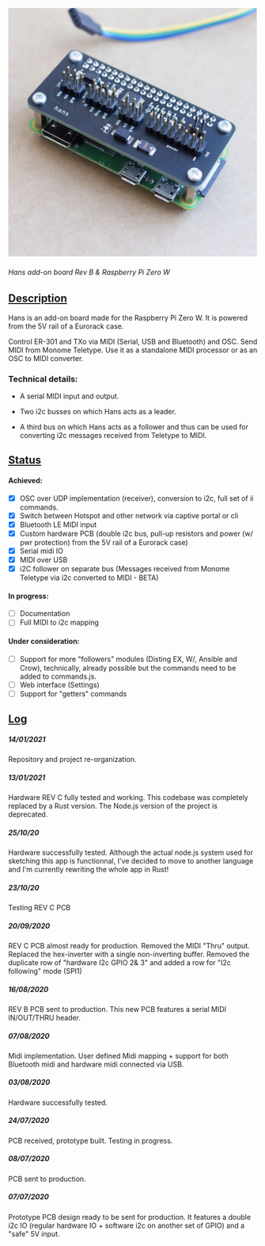 ![Hans_revB](/docs/images/hans.png)
###### *Hans add-on board Rev B & Raspberry Pi Zero W*



## [Description](#description)

Hans is an add-on board made for the Raspberry Pi Zero W. It is powered from the 5V rail of a Eurorack case. 

Control ER-301 and TXo via MIDI (Serial, USB and Bluetooth) and OSC. Send MIDI from Monome Teletype. Use it as a standalone MIDI processor or as an OSC to MIDI converter.

### Technical details:

- A serial MIDI input and output. 

- Two i2c busses on which Hans acts as a leader. 

- A third bus on which Hans acts as a follower and thus can be used for converting i2c messages received from Teletype to MIDI. 

## [Status](#status)


#### Achieved:

- [x] OSC over UDP implementation (receiver), conversion to i2c, full set of ii commands.
- [x] Switch between Hotspot and other network via captive portal or cli
- [x] Bluetooth LE MIDI input
- [x] Custom hardware PCB (double i2c bus, pull-up resistors and power (w/ pwr protection) from the 5V rail of a Eurorack case)
- [X] Serial midi IO 
- [X] MIDI over USB
- [X] i2C follower on separate bus (Messages received from Monome Teletype via i2c converted to MIDI - BETA)

#### In progress: 

- [ ] Documentation
- [ ] Full MIDI to i2c mapping

#### Under consideration:

- [ ] Support for more "followers" modules (Disting EX, W/, Ansible and Crow), technically, already possible but the commands need to be added to commands.js.
- [ ] Web interface (Settings)
- [ ] Support for "getters" commands

## [Log](#log)
 

##### 14/01/2021

Repository and project re-organization.

##### 13/01/2021

Hardware REV C fully tested and working.
This codebase was completely replaced by a Rust version. The Node.js version of the project is deprecated. 

##### 25/10/20

Hardware successfully tested. Although the actual node.js system used for sketching this app is functionnal, I've decided to move to another language and I'm currently rewriting the whole app in Rust!

##### 23/10/20

Testing REV C PCB

##### 20/09/2020

REV C PCB almost ready for production. Removed the MIDI "Thru" output. Replaced the hex-inverter with a single non-inverting buffer. Removed the duplicate row of "hardware I2c GPIO 2& 3" and added a row for "I2c following" mode (SPI1)

##### 16/08/2020

REV B PCB sent to production. This new PCB features a serial MIDI IN/OUT/THRU header.

##### 07/08/2020

Midi implementation. User defined Midi mapping + support for both Bluetooth midi and hardware midi connected via USB.

##### 03/08/2020

Hardware successfully tested. 

##### 24/07/2020

PCB received, prototype built. Testing in progress. 

##### 08/07/2020

PCB sent to production.

##### 07/07/2020

Prototype PCB design ready to be sent for production. It features a double i2c IO (regular hardware IO + software i2c on another set of GPIO) and a "safe" 5V input.




